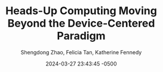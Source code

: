 ---
layout: blog
title: "Heads-Up Computing Moving Beyond the Device-Centered Paradigm"
image: /assets/blog/截圖-2024-02-21-下午10.16.07.png
description: 
keywords: 
date:  2024-03-27 23:43:45 -0500
published: true
author: Shengdong Zhao, Felicia Tan, Katherine Fennedy
category: Publications
pdf-link:
page-link:
video-link:
---